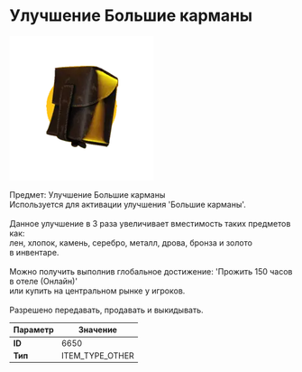 # Улучшение Большие карманы

![Item Image](../img/6650.webp?raw=true)

Предмет: Улучшение Большие карманы<br>Используется для активации улучшения 'Большие карманы'.<br><br>Данное улучшение в 3 раза увеличивает вместимость таких предметов как:<br>лен, хлопок, камень, серебро, металл, дрова, бронза и золото<br>в инвентаре.<br><br>Можно получить выполнив глобальное достижение: 'Прожить 150 часов в отеле (Онлайн)'<br>или купить на центральном рынке у игроков.<br><br>Разрешено передавать, продавать и выкидывать.


| Параметр | Значение |
|----------|----------|
| **ID** | 6650 |
| **Тип** | ITEM_TYPE_OTHER |

